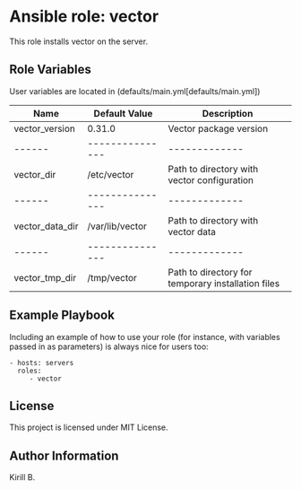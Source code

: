 Ansible role: vector
=========

This role installs vector on the server.


Role Variables
--------------

User variables are located in (defaults/main.yml[defaults/main.yml])

| Name | Default Value | Description |
|------|---------------|-------------|
| vector_version | 0.31.0 | Vector package version |
|------|---------------|-------------|
| vector_dir | /etc/vector | Path to directory with vector configuration |
|------|---------------|-------------|
| vector_data_dir | /var/lib/vector | Path to directory with vector data |
|------|---------------|-------------|
| vector_tmp_dir | /tmp/vector | Path to directory for temporary installation files |


Example Playbook
----------------

Including an example of how to use your role (for instance, with variables passed in as parameters) is always nice for users too:

    - hosts: servers
      roles:
         - vector

License
-------

This project is licensed under MIT License.

Author Information
------------------

Kirill B.
